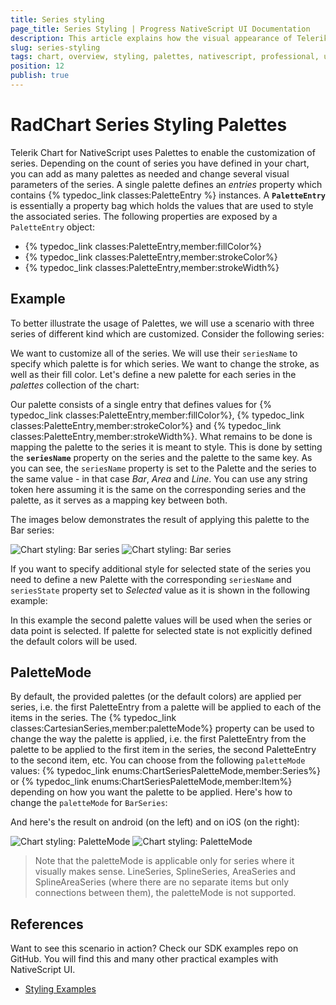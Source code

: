 ```yaml
---
title: Series styling
page_title: Series Styling | Progress NativeScript UI Documentation
description: This article explains how the visual appearance of Telerik Chart's series for NativeScript can be customized.
slug: series-styling
tags: chart, overview, styling, palettes, nativescript, professional, ui
position: 12
publish: true
---
```


# RadChart Series Styling Palettes
Telerik Chart for NativeScript uses Palettes to enable the customization of series. Depending on the count of series you have defined in your chart, you can add as many palettes as needed and change several visual parameters of the series. A single palette defines an *entries* property which contains {% typedoc_link classes:PaletteEntry %} instances. A **`PaletteEntry`** is essentially a property bag which holds the values that are used to style the associated series. The following properties are exposed by a `PaletteEntry` object:

- {% typedoc_link classes:PaletteEntry,member:fillColor%}
- {% typedoc_link classes:PaletteEntry,member:strokeColor%}
- {% typedoc_link classes:PaletteEntry,member:strokeWidth%}

## Example
To better illustrate the usage of Palettes, we will use a scenario with three series of different kind which are customized. Consider the following series:

<snippet id='creating-series'/>

We want to customize all of the series. We will use their `seriesName` to specify which palette is for which series. We want to change the stroke, as well as their fill color. Let's define a new palette for each series in the *palettes* collection of the chart:

<snippet id='creating-palettes'/>

Our palette consists of a single entry that defines values for {% typedoc_link classes:PaletteEntry,member:fillColor%}, {% typedoc_link classes:PaletteEntry,member:strokeColor%} and {% typedoc_link classes:PaletteEntry,member:strokeWidth%}. What remains to be done is mapping the palette to the series it is meant to style. This is done by setting the **`seriesName`** property on the series and the palette to the same key. As you can see, the `seriesName` property is set to the Palette and the series to the same value - in that case *Bar*, *Area* and *Line*. You can use any string token here assuming it is the same on the corresponding series and the palette, as it serves as a mapping key between both.

The images below demonstrates the result of applying this palette to the Bar series:

![Chart styling: Bar series](../../../img/ns_ui/series_styling_android.png "Android") ![Chart styling: Bar series](../../../img/ns_ui/series_styling_ios.png "iOS")

If you want to specify additional style for selected state of the series you need to define a new Palette with the corresponding `seriesName` and `seriesState` property set to *Selected* value as it is shown in the following example: 

<snippet id='styling-series-selection'/>

In this example the second palette values will be used when the series or data point is selected. If palette for selected state is not explicitly defined the default colors will be used.

## PaletteMode

By default, the provided palettes (or the default colors) are applied per series, i.e. the first PaletteEntry from a palette will be applied to each of the items in the series. The {% typedoc_link classes:CartesianSeries,member:paletteMode%} property can be used to change the way the palette is applied, i.e. the first PaletteEntry from the palette to be applied to the first item in the series, the second PaletteEntry to the second item, etc. You can choose from the following `paletteMode` values: {% typedoc_link enums:ChartSeriesPaletteMode,member:Series%} or {% typedoc_link enums:ChartSeriesPaletteMode,member:Item%} depending on how you want the palette to be applied. Here's how to change the `paletteMode` for `BarSeries`:

<snippet id='chart-styling-bars'/>

And here's the result on android (on the left) and on iOS (on the right):

![Chart styling: PaletteMode](../../../img/ns_ui/series_styling_bar_android.png "Android") ![Chart styling: PaletteMode](../../../img/ns_ui/series_styling_bar_ios.png "iOS")

> Note that the paletteMode is applicable only for series where it visually makes sense. LineSeries, SplineSeries, AreaSeries and SplineAreaSeries (where there are no separate items but only connections between them), the paletteMode is not supported.

## References
Want to see this scenario in action?
Check our SDK examples repo on GitHub. You will find this and many other practical examples with NativeScript UI.

* [Styling Examples](https://github.com/NativeScript/nativescript-ui-samples/tree/master/chart/app/examples/styling)
